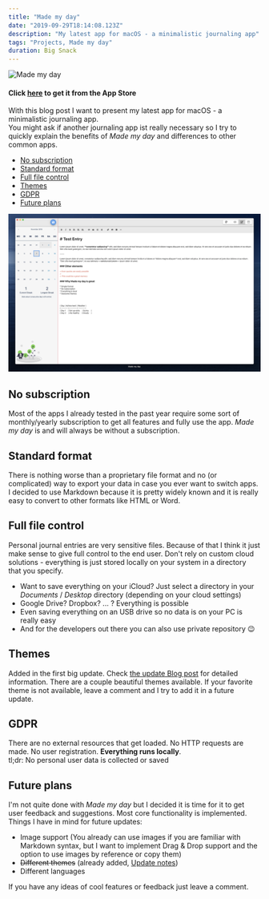 ```yaml
---
title: "Made my day"
date: "2019-09-29T18:14:08.123Z"
description: "My latest app for macOS - a minimalistic journaling app"
tags: "Projects, Made my day"
duration: Big Snack
---
```



![Made my day](./made-my-day.png)

#### Click [here](https://apps.apple.com/us/app/made-my-day/id1481700999?l=de&ls=1&mt=12) to get it from the App Store
With this blog post I want to present my latest app for macOS - a minimalistic journaling app.  
You might ask if another journaling app ist really necessary so I try to quickly explain the benefits of *Made my day* 
and differences to other common apps.

- [No subscription](#no-subscription)
- [Standard format](#standard-format)
- [Full file control](#full-file-control)
- [Themes](#themes)
- [GDPR](#gdpr)
- [Future plans](#future-plans)

![Sample](./default-theme.png)

## No subscription
Most of the apps I already tested in the past year require some sort of monthly/yearly subscription to get all features 
and fully use the app. *Made my day* is and will always be without a subscription.

## Standard format
There is nothing worse than a proprietary file format and no (or complicated) way to export your data in case you ever 
want to switch apps.  
I decided to use Markdown because it is pretty widely known and it is really easy to convert to other formats like HTML 
or Word.

## Full file control
Personal journal entries are very sensitive files. Because of that I think it just make sense to give full control to the 
end user. Don't rely on custom cloud solutions - everything is just stored locally on your system in a directory that you 
specify.  
* Want to save everything on your iCloud? Just select a directory in your *Documents* / *Desktop* directory (depending on 
your cloud settings)
* Google Drive? Dropbox? ... ? Everything is possible
* Even saving everything on an USB drive so no data is on your PC is really easy
* And for the developers out there you can also use private repository 😉

## Themes
Added in the first big update. Check [the update Blog post](/made-my-day-2) for detailed information. There are a couple 
beautiful themes available. If your favorite theme is not available, leave a comment and I try to add it in a future update.

## GDPR
There are no external resources that get loaded. No HTTP requests are made. No user registration. **Everything runs 
locally**.  
tl;dr: No personal user data is collected or saved

## Future plans
I'm not quite done with *Made my day* but I decided it is time for it to get user feedback and suggestions. Most core 
functionality is implemented.  
Things I have in mind for future updates:
* Image support (You already can use images if you are familiar with Markdown syntax, but I want to implement Drag & Drop 
support and the option to use images by reference or copy them)
* ~~Different themes~~ (already added, [Update notes](/made-my-day-2))
* Different languages

If you have any ideas of cool features or feedback just leave a comment.
